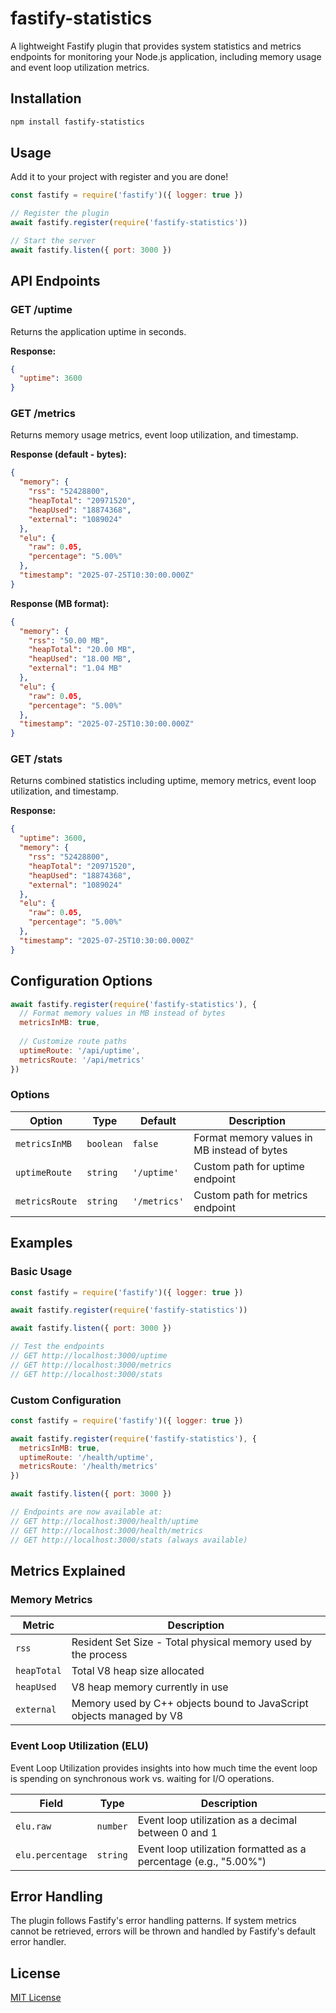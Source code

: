 # fastify-statistics

A lightweight Fastify plugin that provides system statistics and metrics endpoints for monitoring your Node.js application, including memory usage and event loop utilization metrics.

## Installation

```bash
npm install fastify-statistics
```

## Usage

Add it to your project with register and you are done!

```javascript
const fastify = require('fastify')({ logger: true })

// Register the plugin
await fastify.register(require('fastify-statistics'))

// Start the server
await fastify.listen({ port: 3000 })
```

## API Endpoints

### GET /uptime

Returns the application uptime in seconds.

**Response:**
```json
{
  "uptime": 3600
}
```

### GET /metrics

Returns memory usage metrics, event loop utilization, and timestamp.

**Response (default - bytes):**
```json
{
  "memory": {
    "rss": "52428800",
    "heapTotal": "20971520",
    "heapUsed": "18874368",
    "external": "1089024"
  },
  "elu": {
    "raw": 0.05,
    "percentage": "5.00%"
  },
  "timestamp": "2025-07-25T10:30:00.000Z"
}
```

**Response (MB format):**
```json
{
  "memory": {
    "rss": "50.00 MB",
    "heapTotal": "20.00 MB",
    "heapUsed": "18.00 MB",
    "external": "1.04 MB"
  },
  "elu": {
    "raw": 0.05,
    "percentage": "5.00%"
  },
  "timestamp": "2025-07-25T10:30:00.000Z"
}
```

### GET /stats

Returns combined statistics including uptime, memory metrics, event loop utilization, and timestamp.

**Response:**
```json
{
  "uptime": 3600,
  "memory": {
    "rss": "52428800",
    "heapTotal": "20971520",
    "heapUsed": "18874368",
    "external": "1089024"
  },
  "elu": {
    "raw": 0.05,
    "percentage": "5.00%"
  },
  "timestamp": "2025-07-25T10:30:00.000Z"
}
```

## Configuration Options

```javascript
await fastify.register(require('fastify-statistics'), {
  // Format memory values in MB instead of bytes
  metricsInMB: true,
  
  // Customize route paths
  uptimeRoute: '/api/uptime',
  metricsRoute: '/api/metrics'
})
```

### Options

| Option          | Type        | Default      | Description                                    |
|-----------------|-------------|--------------|------------------------------------------------|
| `metricsInMB`   | `boolean`   | `false`      | Format memory values in MB instead of bytes    |
| `uptimeRoute`   | `string`    |  `'/uptime'` | Custom path for uptime endpoint                |
| `metricsRoute`  | `string`    | `'/metrics'` | Custom path for metrics endpoint               |

## Examples

### Basic Usage

```javascript
const fastify = require('fastify')({ logger: true })

await fastify.register(require('fastify-statistics'))

await fastify.listen({ port: 3000 })

// Test the endpoints
// GET http://localhost:3000/uptime
// GET http://localhost:3000/metrics
// GET http://localhost:3000/stats
```

### Custom Configuration

```javascript
const fastify = require('fastify')({ logger: true })

await fastify.register(require('fastify-statistics'), {
  metricsInMB: true,
  uptimeRoute: '/health/uptime',
  metricsRoute: '/health/metrics'
})

await fastify.listen({ port: 3000 })

// Endpoints are now available at:
// GET http://localhost:3000/health/uptime
// GET http://localhost:3000/health/metrics
// GET http://localhost:3000/stats (always available)
```


## Metrics Explained

### Memory Metrics

| Metric      | Description                                                          |
|-------------|----------------------------------------------------------------------|
| `rss`       | Resident  Set Size - Total physical memory used by the process       |
| `heapTotal` | Total V8 heap size allocated                                         |
| `heapUsed`  | V8 heap memory currently in use                                      |
| `external`  | Memory used by C++ objects bound to JavaScript objects managed by V8 |

### Event Loop Utilization (ELU)

Event Loop Utilization provides insights into how much time the event loop is spending on synchronous work vs. waiting for I/O operations.

| Field            | Type     | Description                                                      |
|------------------|----------|------------------------------------------------------------------|
| `elu.raw`        | `number` | Event loop utilization as a decimal between 0 and 1              |
| `elu.percentage` | `string` | Event loop utilization formatted as a percentage (e.g., "5.00%") |

## Error Handling

The plugin follows Fastify's error handling patterns. If system metrics cannot be retrieved, errors will be thrown and handled by Fastify's default error handler.

## License

[MIT License](https://github.com/leandroandrade/fastify-statistics/blob/main/LICENSE/)
